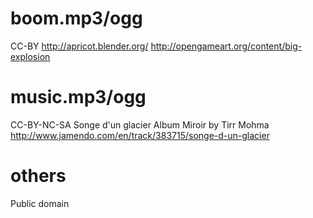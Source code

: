 # boom.mp3/ogg
CC-BY
http://apricot.blender.org/
http://opengameart.org/content/big-explosion

# music.mp3/ogg
CC-BY-NC-SA
Songe d'un glacier Album Miroir by Tirr Mohma
http://www.jamendo.com/en/track/383715/songe-d-un-glacier

# others
Public domain